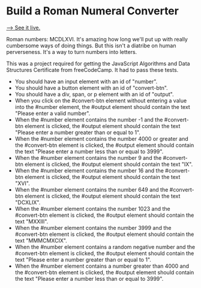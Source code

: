 # Build a Roman Numeral Converter

[--> See it live.](https://superjoshua.github.io/fcc-rom-num-converter/)

Roman numbers: MCDLXVI. It's amazing how long we'll put up with really cumbersome ways of doing things. But this isn't a diatribe on human perverseness. It's a way to turn numbers into letters.

This was a project required for getting the JavaScript Algorithms and Data Structures Certificate from freeCodeCamp. It had to pass these tests.

- You should have an input element with an id of "number".
- You should have a button element with an id of "convert-btn".
- You should have a div, span, or p element with an id of "output".
- When you click on the #convert-btn element without entering a value into the #number element, the #output element should contain the text "Please enter a valid number".
- When the #number element contains the number -1 and the #convert-btn element is clicked, the #output element should contain the text "Please enter a number greater than or equal to 1".
- When the #number element contains the number 4000 or greater and the #convert-btn element is clicked, the #output element should contain the text "Please enter a number less than or equal to 3999".
- When the #number element contains the number 9 and the #convert-btn element is clicked, the #output element should contain the text "IX".
- When the #number element contains the number 16 and the #convert-btn element is clicked, the #output element should contain the text "XVI".
- When the #number element contains the number 649 and the #convert-btn element is clicked, the #output element should contain the text "DCXLIX".
- When the #number element contains the number 1023 and the #convert-btn element is clicked, the #output element should contain the text "MXXIII".
- When the #number element contains the number 3999 and the #convert-btn element is clicked, the #output element should contain the text "MMMCMXCIX".
- When the #number element contains a random negative number and the #convert-btn element is clicked, the #output element should contain the text "Please enter a number greater than or equal to 1".
- When the #number element contains a number greater than 4000 and the #convert-btn element is clicked, the #output element should contain the text "Please enter a number less than or equal to 3999".
